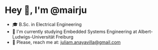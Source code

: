 # Hey 👋, I'm @mairju

- 🎓 B.Sc. in Electrical Engineering
- 🧮 I'm currently studying Embedded Systems Engineering at Albert-Ludwigs-Universität Freiburg
- 📩 Please, reach me at: [juliam.anayavilla@gmail.com](juliam.anayavilla@gmail.com)
